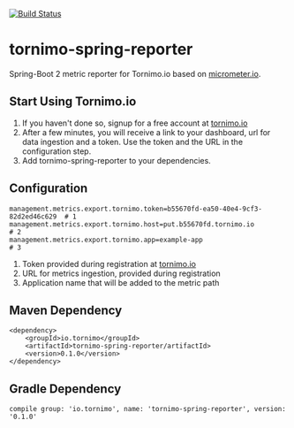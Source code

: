 [![Build Status](https://circleci.com/gh/tornimo/tornimo-spring-reporter.svg?style=shield)](https://circleci.com/gh/tornimo/tornimo-spring-reporter)

# tornimo-spring-reporter
Spring-Boot 2 metric reporter for Tornimo.io based on [micrometer.io](micrometer.io). 

## Start Using Tornimo.io
1) If you haven't done so, signup for a free account at [tornimo.io](https://tornimo.io/start-free-trial/)
2) After a few minutes, you will receive a link to your dashboard, url for data ingestion and a token. Use the token and the URL in the configuration step.
3) Add tornimo-spring-reporter to your dependencies.

## Configuration
``` 
management.metrics.export.tornimo.token=b55670fd-ea50-40e4-9cf3-82d2ed46c629  # 1
management.metrics.export.tornimo.host=put.b55670fd.tornimo.io                # 2
management.metrics.export.tornimo.app=example-app                             # 3
``` 
1) Token provided during registration at [tornimo.io](tornimo.io)
2) URL for metrics ingestion, provided during registration
3) Application name that will be added to the metric path

## Maven Dependency

```
<dependency>
    <groupId>io.tornimo</groupId>
    <artifactId>tornimo-spring-reporter/artifactId>
    <version>0.1.0</version>
</dependency>
```

## Gradle Dependency
```
compile group: 'io.tornimo', name: 'tornimo-spring-reporter', version: '0.1.0'
```
